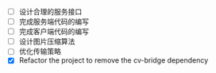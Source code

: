 - [ ] 设计合理的服务接口
- [ ] 完成服务端代码的编写
- [ ] 完成客户端代码的编写
- [ ] 设计图片压缩算法
- [ ] 优化传输策略
- [x] Refactor the project to remove the cv-bridge dependency
